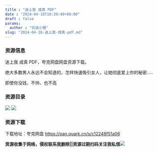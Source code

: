 ```yaml
---
title : "迷上我 成真 PDF"
date : "2024-04-18T10:39:40+08:00"
draft : false
params:
  author : "优选小报"
slug: "2024-04-18-迷上我-成真-pdf.md"
---
```


### 资源信息

迷上我 成真 PDF，夸克网盘网盘资源下载。

绝大多数男人永远不会知道的，怎样快速吸引女人，让她彻底爱上你的秘密…..

即使你没钱、不帅、也不高

### 资源目录

[![](//img7-1.zhekoulieshou.com/mmbiz_jpg/iaHBVewvSIbAb7PzGjsOh334rDOfnjfFnEl7QibSeQWgWUkwlLz0I1nzephibAeJ5N0iaOTbIg5Clsbh48XL3AgSOg/0?from=appmsg)](//img7-1.zhekoulieshou.com/mmbiz_jpg/iaHBVewvSIbAb7PzGjsOh334rDOfnjfFnEl7QibSeQWgWUkwlLz0I1nzephibAeJ5N0iaOTbIg5Clsbh48XL3AgSOg/0?from=appmsg)
[![](//img7-1.zhekoulieshou.com/mmbiz_jpg/iaHBVewvSIbAb7PzGjsOh334rDOfnjfFnzYQQPd9v5HWh5vnL0NXu23oq6fm8A36FNiaFw7rkRGnrSRSOibW1S91Q/0?from=appmsg)](//img7-1.zhekoulieshou.com/mmbiz_jpg/iaHBVewvSIbAb7PzGjsOh334rDOfnjfFnzYQQPd9v5HWh5vnL0NXu23oq6fm8A36FNiaFw7rkRGnrSRSOibW1S91Q/0?from=appmsg)

### 资源下载

下载地址：夸克网盘 https://pan.quark.cn/s/c12248f51a06

**资源收集于网络，侵权联系我删除||资源过期扫码关注我私信**![](//img7-1.zhekoulieshou.com/mmbiz_jpg/iaHBVewvSIbAjcr9g6TlCXSfiaDqkbzuEzp207hVzPqT4YGQOAazQ1KNHCeACbia5Lzq4Ckwibe48iar1q7lgVP1o3w/640?wx_fmt=jpeg&from=appmsg)


